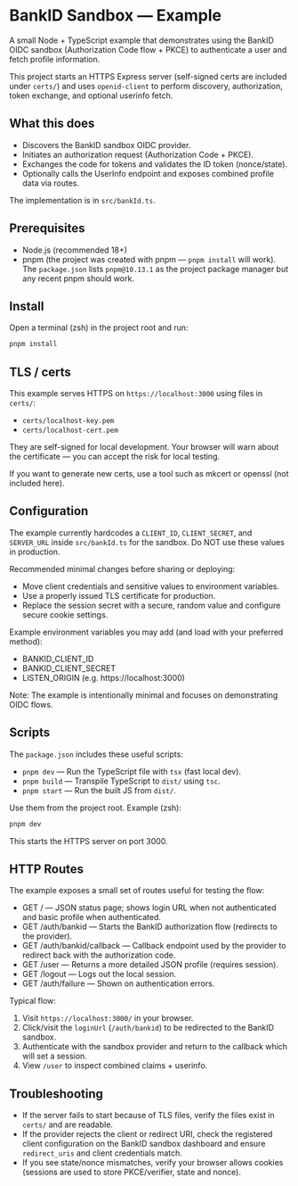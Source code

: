 # BankID Sandbox — Example

A small Node + TypeScript example that demonstrates using the BankID OIDC sandbox (Authorization Code flow + PKCE) to authenticate a user and fetch profile information.

This project starts an HTTPS Express server (self-signed certs are included under `certs/`) and uses `openid-client` to perform discovery, authorization, token exchange, and optional userinfo fetch.

## What this does

- Discovers the BankID sandbox OIDC provider.
- Initiates an authorization request (Authorization Code + PKCE).
- Exchanges the code for tokens and validates the ID token (nonce/state).
- Optionally calls the UserInfo endpoint and exposes combined profile data via routes.

The implementation is in `src/bankId.ts`.

## Prerequisites

- Node.js (recommended 18+)
- pnpm (the project was created with pnpm — `pnpm install` will work). The `package.json` lists `pnpm@10.13.1` as the project package manager but any recent pnpm should work.

## Install

Open a terminal (zsh) in the project root and run:

```bash
pnpm install
```

## TLS / certs

This example serves HTTPS on `https://localhost:3000` using files in `certs/`:

- `certs/localhost-key.pem`
- `certs/localhost-cert.pem`

They are self-signed for local development. Your browser will warn about the certificate — you can accept the risk for local testing.

If you want to generate new certs, use a tool such as mkcert or openssl (not included here).

## Configuration

The example currently hardcodes a `CLIENT_ID`, `CLIENT_SECRET`, and `SERVER_URL` inside `src/bankId.ts` for the sandbox. Do NOT use these values in production.

Recommended minimal changes before sharing or deploying:

- Move client credentials and sensitive values to environment variables.
- Use a properly issued TLS certificate for production.
- Replace the session secret with a secure, random value and configure secure cookie settings.

Example environment variables you may add (and load with your preferred method):

- BANKID_CLIENT_ID
- BANKID_CLIENT_SECRET
- LISTEN_ORIGIN (e.g. https://localhost:3000)

Note: The example is intentionally minimal and focuses on demonstrating OIDC flows.

## Scripts

The `package.json` includes these useful scripts:

- `pnpm dev` — Run the TypeScript file with `tsx` (fast local dev).
- `pnpm build` — Transpile TypeScript to `dist/` using `tsc`.
- `pnpm start` — Run the built JS from `dist/`.

Use them from the project root. Example (zsh):

```bash
pnpm dev
```

This starts the HTTPS server on port 3000.

## HTTP Routes

The example exposes a small set of routes useful for testing the flow:

- GET / — JSON status page; shows login URL when not authenticated and basic profile when authenticated.
- GET /auth/bankid — Starts the BankID authorization flow (redirects to the provider).
- GET /auth/bankid/callback — Callback endpoint used by the provider to redirect back with the authorization code.
- GET /user — Returns a more detailed JSON profile (requires session).
- GET /logout — Logs out the local session.
- GET /auth/failure — Shown on authentication errors.

Typical flow:

1. Visit `https://localhost:3000/` in your browser.
2. Click/visit the `loginUrl` (`/auth/bankid`) to be redirected to the BankID sandbox.
3. Authenticate with the sandbox provider and return to the callback which will set a session.
4. View `/user` to inspect combined claims + userinfo.

## Troubleshooting

- If the server fails to start because of TLS files, verify the files exist in `certs/` and are readable.
- If the provider rejects the client or redirect URI, check the registered client configuration on the BankID sandbox dashboard and ensure `redirect_uris` and client credentials match.
- If you see state/nonce mismatches, verify your browser allows cookies (sessions are used to store PKCE/verifier, state and nonce).
